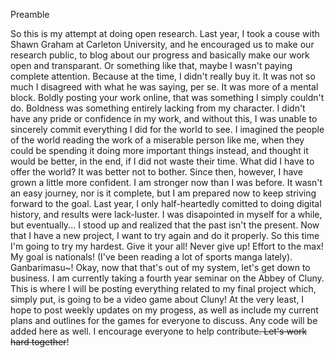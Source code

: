 Preamble

So this is my attempt at doing open research. 
Last year, I took a couse with Shawn Graham at Carleton University, and he encouraged us to make our research public, to blog about our progress and basically make our work open and transparant. Or something like that, maybe I wasn't paying complete attention. Because at the time, I didn't really buy it. 
It was not so much I disagreed with what he was saying, per se. It was more of a mental block. Boldly posting your work online, that was something I simply couldn't do. Boldness was something entirely lacking from my character. I didn't have any pride or confidence in my work, and without this, I was unable to sincerely commit everything I did for the world to see. I imagined the people of the world reading the work of a miserable person like me, when they could be spending it doing more important things instead, and thought it would be better, in the end, if I did not waste their time. What did I have to offer the world? It was better not to bother. 
Since then, however, I have grown a little more confident. I am stronger now than I was before. It wasn't an easy journey, nor is it complete, but I am prepared now to keep striving forward to the goal. Last year, I only half-heartedly comitted to doing digital history, and results were lack-luster. I was disapointed in myself for a while, but eventually... I stood up and realized that the past isn't the present. 
Now that I have a new project, I want to try again and do it properly. 
So this time I'm going to try my hardest. Give it your all! Never give up! Effort to the max! My goal is nationals! (I've been reading a lot of sports manga lately). Ganbarimasu~!
Okay, now that that's out of my system, let's get down to business. 
I am currently taking a fourth year seminar on the Abbey of Cluny. This is where I will be posting everything related to my final project which, simply put, is going to be a video game about Cluny! 
At the very least, I hope to post weekly updates on my progess, as well as include my current plans and outlines for the games for everyone to discuss. Any code will be added here as well. I encourage everyone to help contribute~~. Let's work hard together~~!
